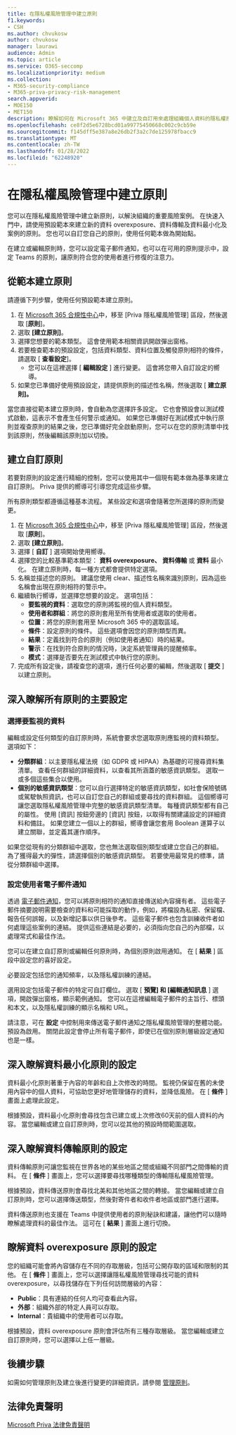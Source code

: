 ```yaml
---
title: 在隱私權風險管理中建立原則
f1.keywords:
- CSH
ms.author: chvukosw
author: chvukosw
manager: laurawi
audience: Admin
ms.topic: article
ms.service: O365-seccomp
ms.localizationpriority: medium
ms.collection:
- M365-security-compliance
- M365-priva-privacy-risk-management
search.appverid:
- MOE150
- MET150
description: 瞭解如何在 Microsoft 365 中建立及自訂用來處理組織個人資料的隱私權原則。
ms.openlocfilehash: ce8f2d5e6728bcd01a99775450668c002c9cb59e
ms.sourcegitcommit: f145dff5e387a8e26db2f3a2c7de125978fbacc9
ms.translationtype: MT
ms.contentlocale: zh-TW
ms.lasthandoff: 01/28/2022
ms.locfileid: "62248920"
---
```

# <a name="create-policies-in-privacy-risk-management"></a>在隱私權風險管理中建立原則

您可以在隱私權風險管理中建立新原則，以解決組織的重要風險案例。 在快速入門中，請使用預設範本來建立新的資料 overexposure、資料傳輸及資料最小化及案例的原則。 您也可以自訂您自己的原則，使用任何範本做為開始點。

在建立或編輯原則時，您可以設定電子郵件通知，也可以在可用的原則提示中，設定 Teams 的原則，讓原則符合您的使用者進行修復的注意力。

## <a name="create-a-policy-from-a-template"></a>從範本建立原則

請遵循下列步驟，使用任何預設範本建立原則。

1. 在 [Microsoft 365 合規性中心](https://compliance.microsoft.com/)中，移至 [Priva 隱私權風險管理] 區段，然後選取 [**原則**]。
1. 選取 **[建立原則]**。
1. 選擇您想要的範本類型。 這會使用範本相關資訊開啟彈出窗格。
1. 若要檢查範本的預設設定，包括資料類型、資料位置及觸發原則相符的條件，請選取 [ **查看設定**]。
     - 您可以在這裡選擇 [ **編輯設定** ] 進行變更。 這會將您帶入自訂設定的嚮導。
1. 如果您已準備好使用預設設定，請提供原則的描述性名稱，然後選取 [ **建立原則]。**

當您直接從範本建立原則時，會自動為您選擇許多設定。 它也會預設會以測試模式啟動，這表示不會產生任何警示或通知。 如果您已準備好在測試模式中執行原則並複查原則的結果之後，您已準備好完全啟動原則，您可以在您的原則清單中找到該原則，然後編輯該原則加以切換。

## <a name="create-a-custom-policy"></a>建立自訂原則

若要對原則的設定進行精細的控制，您可以使用其中一個現有範本做為基準來建立自訂原則。 Priva 提供的嚮導可引導您完成這些步驟。

所有原則類型都遵循這種基本流程。 某些設定和選項會隨著您所選擇的原則而變更。

1. 在 [Microsoft 365 合規性中心](https://compliance.microsoft.com/)中，移至 [Priva 隱私權風險管理] 區段，然後選取 [**原則**]。
1. 選取 **[建立原則]**。
1. 選擇 [ **自訂** ] 選項開始使用嚮導。
1. 選擇您的比較基準範本類型： **資料 overexposure、** **資料傳輸** 或 **資料** 最小化。 在建立原則時，每一種方式都會提供特定選項。
1. 名稱並描述您的原則。 建議您使用 clear、描述性名稱來識別原則，因為這些名稱會出現在原則相符的警示中。
1. 繼續執行嚮導，並選擇您想要的設定。 選項包括：
    - **要監視的資料**：選取您的原則將監視的個人資料類型。
    - **使用者和群組**：將您的原則套用至所有使用者或選取的使用者。
    - **位置**：將您的原則套用至 Microsoft 365 中的選取區域。
    - **條件**：設定原則的條件。 這些選項會因您的原則類型而異。
    - **結果**：定義找到符合的原則（例如使用者通知）時的結果。
    - **警示**：在找到符合原則的情況時，決定系統管理員的提醒頻率。
    - **模式**：選擇是否要先在測試模式中執行您的原則。
1. 完成所有設定後，請複查您的選項，進行任何必要的編輯，然後選取 [ **提交** ] 以建立原則。

## <a name="learn-about-key-settings-for-all-policies"></a>深入瞭解所有原則的主要設定

### <a name="choose-data-to-monitor"></a>選擇要監視的資料

編輯或設定任何類型的自訂原則時，系統會要求您選取原則應監視的資料類型。 選項如下：

- **分類群組**：以主要隱私權法規（如 GDPR 或 HIPAA）為基礎的可搜尋資料集清單。 查看任何群組的詳細資料，以查看其所涵蓋的敏感資訊類型。 選取一或多個這些集合以使用。
- **個別的敏感資訊類型**：您可以自行選擇特定的敏感資訊類型，如社會保險號碼或駕駛執照資訊，也可以自訂您自己的群組或要尋找的資料群組。 這個嚮導可讓您選取隱私權風險管理中完整的敏感資訊類型清單。 每種資訊類型都有自己的屬性。 使用 [資訊] 按鈕旁邊的 [資訊] 按鈕，以取得有關建議設定的詳細資料和備註。 如果您建立一個以上的群組，嚮導會讓您套用 Boolean 運算子以建立關聯，並定義其運作順序。

如果您從現有的分類群組中選取，您也無法選取個別類型或建立您自己的群組。 為了獲得最大的彈性，請選擇個別的敏感資訊類型。 若要使用最常見的標準，請從分類群組中選擇。

### <a name="set-user-email-notifications"></a>設定使用者電子郵件通知

透過 [電子郵件通知](risk-management-notifications.md)，您可以將原則相符的通知直接傳送給內容擁有者。 這些電子郵件摘要說明需要檢查的資料和可能採取的動作，例如，將檔設為私密、保留檔、報告任何誤報，以及新增記事以供日後參考。 這些電子郵件也包含訓練收件者如何處理這些案例的連結。 提供這些連結是必要的，必須指向您自己的內部檔，以處理常式和最佳作法。

您可以在建立自訂原則或編輯任何原則時，為個別原則啟用通知。 在 [ **結果** ] 區段中設定您的喜好設定。

必要設定包括您的通知頻率，以及隱私權訓練的連結。

選用設定包括電子郵件的特定可自訂欄位。 選取 [ **預覽] 和 [編輯通知訊息** ] 選項，開啟彈出窗格，顯示範例通知。 您可以在這裡編輯電子郵件的主旨行、標頭和本文，以及隱私權訓練的顯示名稱和 URL。

請注意，可在 **設定** 中控制用來傳送電子郵件通知之隱私權風險管理的整體功能。 預設為啟用。 關閉此設定會停止所有電子郵件，即使已在個別原則層級設定通知也是一樣。

## <a name="learn-about-settings-for-data-minimization-policies"></a>深入瞭解資料最小化原則的設定

資料最小化原則著重于內容的年齡和自上次修改的時間。 監視仍保留在舊的未使用內容中的個人資料，可協助您更好地管理儲存的資料，並降低風險。 在 [ **條件** ] 畫面上處理此設定。

根據預設，資料最小化原則會尋找包含已建立或上次修改60天前的個人資料的內容。 當您編輯或建立自訂原則時，您可以從其他的預設時間範圍選取。

## <a name="learn-about-settings-for-data-transfer-policies"></a>深入瞭解資料傳輸原則的設定

資料傳輸原則可讓您監視在世界各地的某些地區之間或組織不同部門之間傳輸的資料。 在 [ **條件** ] 畫面上，您可以選擇要尋找哪種類型的傳輸隱私權風險管理。

根據預設，資料傳送原則會尋找北美和其他地區之間的轉接。 當您編輯或建立自訂原則時，您可以選擇傳送類型，然後對寄件者和收件者地區或部門進行選擇。

資料傳送原則也支援在 Teams 中提供使用者的原則秘訣和建議，讓他們可以隨時瞭解處理資料的最佳作法。 這可在 [ **結果** ] 畫面上進行切換。

## <a name="learn-about-settings-for-data-overexposure-policies"></a>瞭解資料 overexposure 原則的設定

您的組織可能會將內容儲存在不同的存取層級，包括可公開存取的區域和限制的其他。 在 [ **條件** ] 畫面上，您可以選擇讓隱私權風險管理尋找可能的資料 overexposure，以尋找儲存在下列任何訪問層級的內容：

- **Public**：具有連結的任何人均可查看此內容。
- **外部**：組織外部的特定人員可以存取。
- **Internal**：貴組織中的使用者可以存取。

根據預設，資料 overexposure 原則會評估所有三種存取層級。 當您編輯或建立自訂原則時，您可以選擇以上任一層級。

## <a name="next-steps"></a>後續步驟

如需如何管理原則及建立後進行變更的詳細資訊，請參閱 [管理原則](risk-management-policies-manage.md)。

## <a name="legal-disclaimer"></a>法律免責聲明

[Microsoft Priva 法律免責聲明](priva-disclaimer.md)
